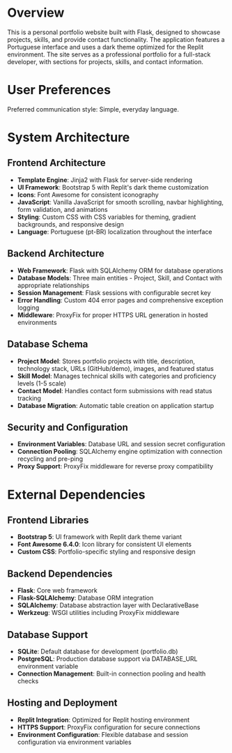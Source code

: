 # Overview

This is a personal portfolio website built with Flask, designed to showcase projects, skills, and provide contact functionality. The application features a Portuguese interface and uses a dark theme optimized for the Replit environment. The site serves as a professional portfolio for a full-stack developer, with sections for projects, skills, and contact information.

# User Preferences

Preferred communication style: Simple, everyday language.

# System Architecture

## Frontend Architecture
- **Template Engine**: Jinja2 with Flask for server-side rendering
- **UI Framework**: Bootstrap 5 with Replit's dark theme customization
- **Icons**: Font Awesome for consistent iconography
- **JavaScript**: Vanilla JavaScript for smooth scrolling, navbar highlighting, form validation, and animations
- **Styling**: Custom CSS with CSS variables for theming, gradient backgrounds, and responsive design
- **Language**: Portuguese (pt-BR) localization throughout the interface

## Backend Architecture
- **Web Framework**: Flask with SQLAlchemy ORM for database operations
- **Database Models**: Three main entities - Project, Skill, and Contact with appropriate relationships
- **Session Management**: Flask sessions with configurable secret key
- **Error Handling**: Custom 404 error pages and comprehensive exception logging
- **Middleware**: ProxyFix for proper HTTPS URL generation in hosted environments

## Database Schema
- **Project Model**: Stores portfolio projects with title, description, technology stack, URLs (GitHub/demo), images, and featured status
- **Skill Model**: Manages technical skills with categories and proficiency levels (1-5 scale)
- **Contact Model**: Handles contact form submissions with read status tracking
- **Database Migration**: Automatic table creation on application startup

## Security and Configuration
- **Environment Variables**: Database URL and session secret configuration
- **Connection Pooling**: SQLAlchemy engine optimization with connection recycling and pre-ping
- **Proxy Support**: ProxyFix middleware for reverse proxy compatibility

# External Dependencies

## Frontend Libraries
- **Bootstrap 5**: UI framework with Replit dark theme variant
- **Font Awesome 6.4.0**: Icon library for consistent UI elements
- **Custom CSS**: Portfolio-specific styling and responsive design

## Backend Dependencies
- **Flask**: Core web framework
- **Flask-SQLAlchemy**: Database ORM integration
- **SQLAlchemy**: Database abstraction layer with DeclarativeBase
- **Werkzeug**: WSGI utilities including ProxyFix middleware

## Database Support
- **SQLite**: Default database for development (portfolio.db)
- **PostgreSQL**: Production database support via DATABASE_URL environment variable
- **Connection Management**: Built-in connection pooling and health checks

## Hosting and Deployment
- **Replit Integration**: Optimized for Replit hosting environment
- **HTTPS Support**: ProxyFix configuration for secure connections
- **Environment Configuration**: Flexible database and session configuration via environment variables